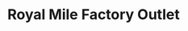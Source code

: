 ---
title: "Royal Mile Factory Outlet"
url: /edinburgh/royal-mile-factory-outlet-high-street/
shop: Kleidung
---